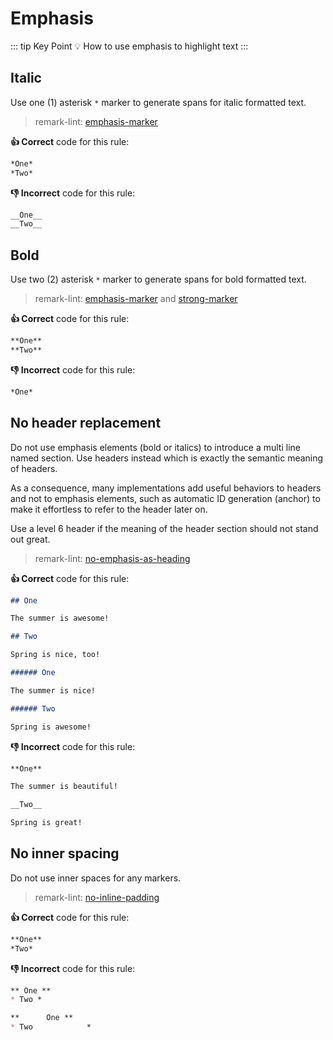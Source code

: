 # Emphasis

::: tip Key Point
:bulb: How to use emphasis to highlight text
:::

## Italic

Use one (1) asterisk `*` marker to generate spans for italic formatted text.

> remark-lint: [emphasis-marker](https://github.com/remarkjs/remark-lint/tree/master/packages/remark-lint-emphasis-marker "Lint to remarkjs docs")

**:thumbsup: Correct** code for this rule:

```markdown
*One*
*Two*
```

**:thumbsdown: Incorrect** code for this rule:

```markdown
__One__
__Two__
```

## Bold

Use two (2) asterisk `*` marker to generate spans for bold formatted text.
<!--lint disable-->

> remark-lint: [emphasis-marker](https://github.com/remarkjs/remark-lint/tree/master/packages/remark-lint-emphasis-marker "Link to remarkjs docs") and [strong-marker](https://github.com/remarkjs/remark-lint/tree/master/packages/remark-lint-strong-marker "Lint to remarkjs docs")

<!--lint enable-->

**:thumbsup: Correct** code for this rule:

```markdown
**One**
**Two**
```

**:thumbsdown: Incorrect** code for this rule:

```markdown
*One*
```

## No header replacement

Do not use emphasis elements (bold or italics) to introduce a multi line named section.
Use headers instead which is exactly the semantic meaning of headers.

As a consequence, many implementations add useful behaviors to headers and not to emphasis elements, such as automatic ID generation (anchor)
to make it effortless to refer to the header later on.

Use a level 6 header if the meaning of the header section should not stand out great.

> remark-lint: [no-emphasis-as-heading](https://github.com/remarkjs/remark-lint/tree/master/packages/remark-lint-no-emphasis-as-heading "Lint to remarkjs docs")

**:thumbsup: Correct** code for this rule:

```markdown
## One

The summer is awesome!

## Two

Spring is nice, too!
````

```markdown
###### One

The summer is nice!

###### Two

Spring is awesome!
```

**:thumbsdown: Incorrect** code for this rule:

```markdown
**One**

The summer is beautiful!

__Two__

Spring is great!
```

## No inner spacing

Do not use inner spaces for any markers.

> remark-lint: [no-inline-padding](https://github.com/remarkjs/remark-lint/tree/master/packages/remark-lint-no-inline-padding "Link to remarkjs docs")

**:thumbsup: Correct** code for this rule:

```markdown
**One**
*Two*
```

**:thumbsdown: Incorrect** code for this rule:

```markdown
** One **
* Two *
```

```markdown
**      One **
* Two            *
```
